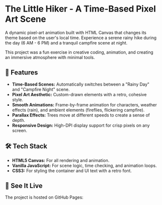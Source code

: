 # The Little Hiker - A Time-Based Pixel Art Scene

A dynamic pixel-art animation built with HTML Canvas that changes its theme based on the user's local time. Experience a serene rainy hike during the day (6 AM - 6 PM) and a tranquil campfire scene at night.

This project was a fun exercise in creative coding, animation, and creating an immersive atmosphere with minimal tools.

## 🎨 Features

-   **Time-Based Scenes:** Automatically switches between a "Rainy Day" and "Campfire Night" scene.
-   **Pixel Art Aesthetic:** Custom-drawn elements with a retro, cohesive style.
-   **Smooth Animations:** Frame-by-frame animation for characters, weather effects (rain), and ambient elements (fireflies, flickering campfire).
-   **Parallax Effects:** Trees move at different speeds to create a sense of depth.
-   **Responsive Design:** High-DPI display support for crisp pixels on any screen.

## 🛠️ Tech Stack

-   **HTML5 Canvas:** For all rendering and animation.
-   **Vanilla JavaScript:** For scene logic, time checking, and animation loops.
-   **CSS3:** For styling the container and UI text with a retro font.

## 🚀 See It Live

The project is hosted on GitHub Pages:
